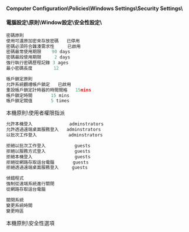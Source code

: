 ####  Computer Configuration\Policies\Windows Settings\Security Settings\
#### 電腦設定\原則\Window設定\安全性設定\
```py
密碼原則
使用可還原加密來存放密碼   已停用
密碼必須符合雜湊需求性     已啟用
密碼最常使用期限    90 days
密碼最段使用期限     2 days
強行執行密碼歷程記錄 3 ages
最小密碼長度        12
```
```py
帳戶鎖定原則
允許系統觀禮帳戶鎖定   已啟用
重設帳戶鎖定計時器的時間間格   15mins
帳戶鎖定時間       15 mins
帳戶鎖定閥值       5 times
```
本機原則\使用者權限指派
```py
允許本機登入              adminstrators
允許透過遠端桌面服務登入   adminstrators
以批次工作登入            adminstrators

拒絕以批次工作登入           guests
拒絕以服務方式登入           guests
拒絕本機登入                guests
拒絕從網路存取這台電腦       guests
拒絕透過遠端桌面服務登入     guests

偵錯程式     
強制從遠端系統進行關閉
從網路存取這台電腦

關閉系統
變更系統時間
變更時區
```
本機原則\安全性選項
```py

```

```py

```

```py

```

```py

```
